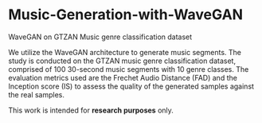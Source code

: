 # Music-Generation-with-WaveGAN
WaveGAN on GTZAN Music genre classification dataset 

We utilize the WaveGAN architecture to generate music segments. The study is conducted on the GTZAN music genre classification dataset, comprised of 100 30-second music segments with 10 genre classes. The evaluation metrics used are the Frechet Audio Distance (FAD) and the Inception score (IS) to assess the quality of the generated samples against the real samples.

This work is intended for **research purposes** only.
